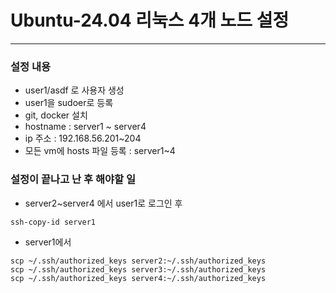 # Ubuntu-24.04 리눅스 4개 노드 설정
---
### 설정 내용
* user1/asdf 로 사용자 생성
* user1을 sudoer로 등록
* git, docker 설치
* hostname : server1 ~ server4
* ip 주소 : 192.168.56.201~204
* 모든 vm에 hosts 파일 등록 : server1~4
 
### 설정이 끝나고 난 후 해야할 일
* server2~server4 에서 user1로 로그인 후
```ssh
ssh-copy-id server1
```
* server1에서 
```ssh
scp ~/.ssh/authorized_keys server2:~/.ssh/authorized_keys 
scp ~/.ssh/authorized_keys server3:~/.ssh/authorized_keys 
scp ~/.ssh/authorized_keys server4:~/.ssh/authorized_keys 	
```